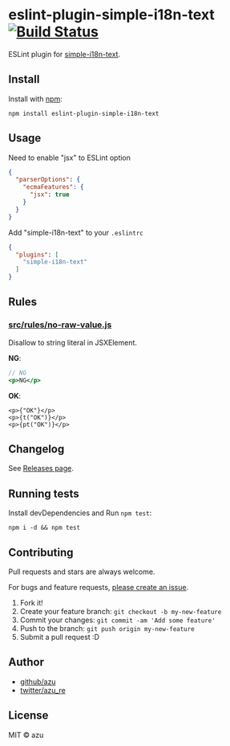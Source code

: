 # eslint-plugin-simple-i18n-text [![Build Status](https://travis-ci.org/azu/eslint-plugin-simple-i18n-text.svg?branch=master)](https://travis-ci.org/azu/eslint-plugin-simple-i18n-text)

ESLint plugin for [simple-i18n-text](https://github.com/shatee/simple-i18n-text "simple-i18n-text").

## Install

Install with [npm](https://www.npmjs.com/):

    npm install eslint-plugin-simple-i18n-text

## Usage

Need to enable "jsx" to ESLint option

```json
{
  "parserOptions": {
    "ecmaFeatures": {
      "jsx": true
    }
  }
}
```

Add "simple-i18n-text" to your `.eslintrc`

```json
{
  "plugins": [
    "simple-i18n-text"
  ]
}
```

## Rules

### [src/rules/no-raw-value.js](src/rules/no-raw-value.js)

Disallow to string literal in JSXElement.

**NG**:
```jsx
// NG
<p>NG</p>
```

**OK**:
```Jsx
<p>{"OK"}</p>
<p>{t("OK")}</p>
<p>{pt("OK")}</p>
```

## Changelog

See [Releases page](https://github.com/azu/eslint-plugin-simple-i18n-text/releases).

## Running tests

Install devDependencies and Run `npm test`:

    npm i -d && npm test

## Contributing

Pull requests and stars are always welcome.

For bugs and feature requests, [please create an issue](https://github.com/azu/eslint-plugin-simple-i18n-text/issues).

1. Fork it!
2. Create your feature branch: `git checkout -b my-new-feature`
3. Commit your changes: `git commit -am 'Add some feature'`
4. Push to the branch: `git push origin my-new-feature`
5. Submit a pull request :D

## Author

- [github/azu](https://github.com/azu)
- [twitter/azu_re](https://twitter.com/azu_re)

## License

MIT © azu
